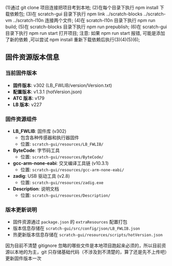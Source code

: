 (1)通过 git clone 项目连接把项目考到本地;
(2)在每个目录下执行 npm install 下载依赖包;
(3)在 scratch-gui 目录下执行 npm link ../scratch-blocks ../scratch-vm ../scratch-l10n 连接两个文件;
(4)在 scratch-l10n 目录下执行 npm run build;
(5)在 scratch-blocks 目录下执行 npm run prepublish;
(6)在 scratch-gui 目录下执行 npm run start 打开项目;
注意: 如果 npm run start 报错, 可能是添加了新的依赖 ,可以尝试 npm install 重新下载依赖后执行(3)(4)(5)(6);

## 固件资源版本信息

### 当前固件版本

- **固件版本**: v302 (LB_FWLIB/version/Version.txt)
- **配置版本**: v1.3.1 (hotVersion.json)
- **ATC 版本**: v179
- **LB 版本**: v227

### 固件资源组件

- **LB_FWLIB**: 固件库 (v302)
  - 包含各种传感器和执行器固件
  - 位置: `scratch-gui/resources/LB_FWLIB/`
- **ByteCode**: 字节码工具
  - 位置: `scratch-gui/resources/ByteCode/`
- **gcc-arm-none-eabi**: 交叉编译工具链 (v10.3.1)
  - 位置: `scratch-gui/resources/gcc-arm-none-eabi/`
- **zadig**: USB 驱动工具 (v2.8)
  - 位置: `scratch-gui/resources/zadig.exe`
- **Description**: 说明文档
  - 位置: `scratch-gui/resources/Description/`

### 版本更新说明

- 固件资源通过 `package.json` 的 `extraResources` 配置打包
- 版本信息存储在 `scratch-gui/src/config/json/LB_FWLIB.json`
- 热更新版本信息存储在 `scratch-gui/resources/scripts/hotVersion.json`

因为目前不清楚 gitignore 忽略的哪些文件是本地项目跑起来必须的，所以目前资源以本地的为主，git 只存储基础代码（不涉及到不清楚的，算了还是先不上传吧）更新固件版本一次
